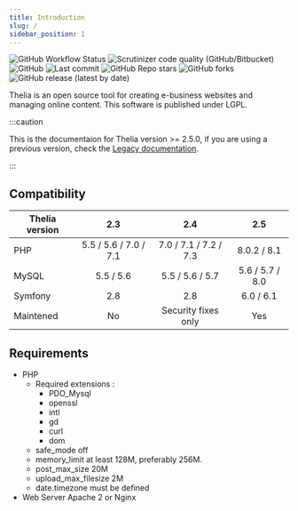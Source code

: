```yaml
---
title: Introduction
slug: /
sidebar_position: 1
---
```


![GitHub Workflow Status](https://img.shields.io/github/workflow/status/thelia/thelia/test?style=flat-square)
![Scrutinizer code quality (GitHub/Bitbucket)](https://img.shields.io/scrutinizer/quality/g/thelia/thelia?style=flat-square)
![GitHub](https://img.shields.io/github/license/thelia/thelia?style=flat-square)
![Last commit](https://img.shields.io/github/last-commit/thelia/thelia.svg?style=flat-square)
![GitHub Repo stars](https://img.shields.io/github/stars/thelia/thelia?style=flat-square)
![GitHub forks](https://img.shields.io/github/forks/thelia/thelia?style=flat-square)
![GitHub release (latest by date)](https://img.shields.io/github/v/release/thelia/thelia?label=latest%20release&style=flat-square)

Thelia is an open source tool for creating e-business websites and managing online content. This software is published under LGPL.

:::caution

This is the documentaion for Thelia version >= 2.5.0, if you are using a previous version, check the [Legacy documentation](http://thelia.github.io).

:::

Compatibility
------------


| Thelia version |          2.3          |          2.4          |          2.5          |
|----------------|:---------------------:|:---------------------:|:---------------------:|
| PHP            | 5.5 / 5.6 / 7.0 / 7.1 | 7.0 / 7.1 / 7.2 / 7.3 | 8.0.2       /     8.1 |
| MySQL          |       5.5 / 5.6       |    5.5 / 5.6 / 5.7    |    5.6 / 5.7 / 8.0    |
| Symfony        |          2.8          |          2.8          |      6.0  / 6.1       |
 | Maintened      |          No           |  Security fixes only  |          Yes          |


Requirements
------------

* PHP
  * Required extensions :
    * PDO_Mysql
    * openssl
    * intl
    * gd
    * curl
    * dom
  * safe_mode off
  * memory_limit at least 128M, preferably 256M.
  * post\_max\_size 20M
  * upload\_max\_filesize 2M
  * date.timezone must be defined
* Web Server Apache 2 or Nginx